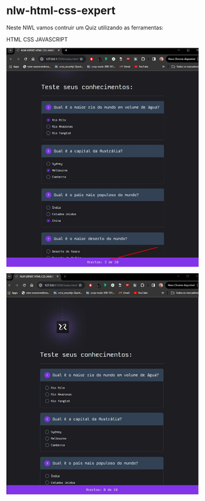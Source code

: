 # nlw-html-css-expert


Neste NWL vamos contruir um Quiz utilizando as ferramentas:

HTML
CSS
JAVASCRIPT

![imagem](./img/Screenshot_1.jpg)

![imagem](./img/Screenshot_6.jpg)